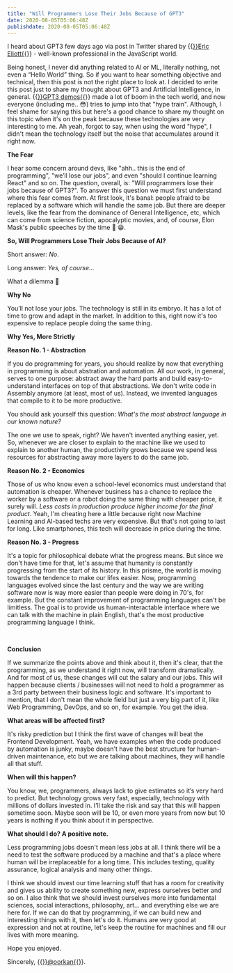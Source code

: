 ```yaml
---
title: "Will Programmers Lose Their Jobs Because of GPT3"
date: 2020-08-05T05:06:48Z
publishdate: 2020-08-05T05:06:48Z
---
```


<!-- My thoughts on AI, ML and GPT3 -->

I heard about GPT3 few days ago via post in Twitter shared by {{<a href="https://twitter.com/_ericelliott" target="_blank">}}Eric Eliott{{</a>}} - well-known professional in the JavaScript world. 

Being honest, I never did anything related to AI or ML, literally nothing, not even a “Hello World” thing. So if you want to hear something objective and technical, then this post is not the right place to look at. I decided to write this post just to share my thought about GPT3 and Artificial Intelligence, in general. {{<a href="https://youtu.be/8psgEDhT1MM?t=74" target="_blank">}}GPT3 demos{{</a>}} made a lot of boom in the tech world, and now everyone (including me.. 😳) tries to jump into that "hype train".&nbsp;Although, I feel shame for saying this but here's a good chance to share my thought on this topic when it's on the peak because these technologies are very interesting to me. Ah yeah, forgot to say, when using the word "hype", I didn't mean the technology itself but the noise that accumulates around it right now.

**The Fear**

I hear some concern around devs, like "ahh.. this is the end of programming", "we’ll lose our jobs", and even "should I continue learning React" and so on. The question, overall, is: "Will programmers lose their jobs because of GPT3?". To answer this question we must first understand where this fear comes from. At first look, it's banal: people afraid to be replaced by a software which will handle the same job. But there are deeper levels, like the fear from the dominance of General Intelligence, etc, which can come from science fiction, apocalyptic movies, and, of course, Elon Mask's public speeches by the time 🤫 😁.

**So, Will Programmers Lose Their Jobs Because of AI?**

Short answer: *No*.

Long answer: *Yes, of course...*

What a dilemma 🤔

**Why No**

You’ll not lose your jobs. The technology is still in its embryo. It has a lot of time to grow and adapt in the market. In addition to this, right now it's too expensive to replace people doing the same thing.

**Why Yes, More Strictly**

**Reason No. 1 - Abstraction**

If you do programming for years, you should realize by now that everything in programming is about abstration and automation. All our work, in general, serves to one purpose: abstract away the hard parts and build easy-to-understand interfaces on top of that abstractions. We don't write code in Assembly anymore (at least, most of us). Instead, we invented languages that compile to it to be more productive.

You should ask yourself this question: *What's the most abstract language in our known nature?* 

The one we use to speak, right? We haven't invented anything easier, yet. So, whenever we are closer to explain to the machine like we used to explain to another human, the productivity grows because we spend less resources for abstracting away more layers to do the same job.

**Reason No. 2 - Economics**

Those of us who know even a school-level economics must understand that automation is cheaper. Whenever business has a chance to replace the worker by a software or a robot doing the same thing with cheaper price, it surely will. *Less costs in production produce higher income for the final product*. Yeah, I'm cheating here a little because right now Machine Learning and AI-based techs are very expensive. But that's not going to last for long. Like smartphones, this tech will decrease in price during the time.

**Reason No. 3 - Progress**

It's a topic for philosophical debate what the progress means. But since we don't have time for that, let's assume that humanity is constantly progressing from the start of its history. In this prisme, the world is moving towards the tendence to make our lifes easier. Now, programming languages evolved since the last century and the way we are writing software now is way more easier than people were doing in 70's, for example. But the constant improvement of programming languages can't be limitless. The goal is to provide us human-interactable interface where we can talk with the machine in plain English, that's the most productive programming language I think.

&nbsp;

**Conclusion**

If we summarize the points above and think about it, then it's clear, that the programming, as we understand it right now, will transform dramatically. And for most of us, these changes will cut the salary and our jobs. This will happen because clients / businesses will not need to hold a programmer as a 3rd party between their business logic and software. It's important to mention, that I don't mean the whole field but just a very big part of it, like Web Programming, DevOps, and so on, for example. You get the idea.

**What areas will be affected first?**

It's risky prediction but I think the first wave of changes will beat the Frontend Development. Yeah, we have examples when the code produced by automation is junky, maybe doesn't have the best structure for human-driven maintenance, etc but we are talking about machines, they will handle all that stuff. 

**When will this happen?**

You know, we, programmers, always lack to give estimates so it’s very hard to predict. But technology grows very fast, especially, technology with millions of dollars invested in. I’ll take the risk and say that this will happen sometime soon. Maybe soon will be 10, or even more years from now but 10 years is nothing if you think about it in perspective.

**What should I do? A positive note.**

Less programming jobs doesn't mean less jobs at all. I think there will be a need to test the software produced by a machine and that's a place where human will be irreplaceable for a long time. This includes testing, quality assurance, logical analysis and many other things. 

I think we should invest our time learning stuff that has a room for creativity and gives us ability to create something new, express ourselves better and so on. I also think that we should invest ourselves more into fundamental sciences, social interactions, philosophy, art... and everything else we are here for. If we can do that by programming, if we can build new and interesting things with it, then let's do it. Humans are very good at expression and not at routine, let's keep the routine for machines and fill our lives with more meaning.

Hope you enjoyed.

Sincerely, {{<a href="https://twitter.com/qishmirian" target="_blank">}}@oorkan{{</a>}}.